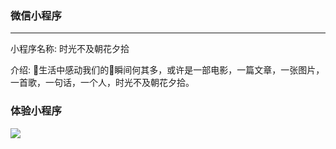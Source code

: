### 微信小程序
---
小程序名称: 时光不及朝花夕拾

介绍: 生活中感动我们的瞬间何其多，或许是一部电影，一篇文章，一张图片，一首歌，一句话，一个人，时光不及朝花夕拾。 


### 体验小程序

![](http://oayhezji6.bkt.clouddn.com/gh_da1d8768088d_1280.jpg)


